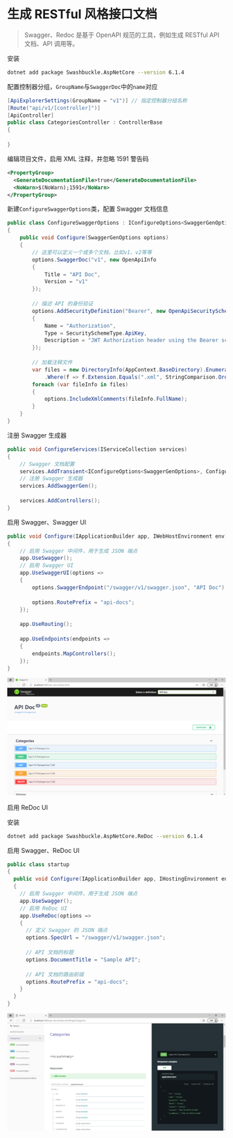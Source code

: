 # 生成 RESTful 风格接口文档

> Swagger、Redoc 是基于 OpenAPI 规范的工具，例如生成 RESTful API 文档、API 调用等。

安装

```bash
dotnet add package Swashbuckle.AspNetCore --version 6.1.4
```

配置控制器分组，`GroupName`与`SwaggerDoc`中的`name`对应

```c#
[ApiExplorerSettings(GroupName = "v1")] // 指定控制器分组名称
[Route("api/v1/[controller]")]
[ApiController]
public class CategoriesController : ControllerBase
{

}
```

编辑项目文件，启用 XML 注释，并忽略 1591 警告码

```xml
<PropertyGroup>
  <GenerateDocumentationFile>true</GenerateDocumentationFile>
  <NoWarn>$(NoWarn);1591</NoWarn>
</PropertyGroup>
```

新建`ConfigureSwaggerOptions`类，配置 Swagger 文档信息

```c#
public class ConfigureSwaggerOptions : IConfigureOptions<SwaggerGenOptions>
{
    public void Configure(SwaggerGenOptions options)
    {
        // 这里可以定义一个或多个文档，比如v1、v2等等
        options.SwaggerDoc("v1", new OpenApiInfo
        {
            Title = "API Doc",
            Version = "v1"
        });

        // 描述 API 的身份验证
        options.AddSecurityDefinition("Bearer", new OpenApiSecurityScheme()
        {
            Name = "Authorization",
            Type = SecuritySchemeType.ApiKey,
            Description = "JWT Authorization header using the Bearer scheme. Example: \"Authorization: Bearer {token}\""
        });

        // 加载注释文件
        var files = new DirectoryInfo(AppContext.BaseDirectory).EnumerateFiles()
            .Where(f => f.Extension.Equals(".xml", StringComparison.OrdinalIgnoreCase));
        foreach (var fileInfo in files)
        {
            options.IncludeXmlComments(fileInfo.FullName);
        }
    }
}
```

注册 Swagger 生成器

```c#
public void ConfigureServices(IServiceCollection services)
{
    // Swagger 文档配置
    services.AddTransient<IConfigureOptions<SwaggerGenOptions>, ConfigureSwaggerOptions>();
    // 注册 Swagger 生成器
    services.AddSwaggerGen();

    services.AddControllers();
}
```

启用 Swagger、Swagger UI

```c#
public void Configure(IApplicationBuilder app, IWebHostEnvironment env)
{
    // 启用 Swagger 中间件，用于生成 JSON 端点
    app.UseSwagger();
    // 启用 Swagger UI
    app.UseSwaggerUI(options =>
    {
        options.SwaggerEndpoint("/swagger/v1/swagger.json", "API Doc");
        
        options.RoutePrefix = "api-docs";
    });

    app.UseRouting();

    app.UseEndpoints(endpoints =>
    {
        endpoints.MapControllers();
    });
}
```

![Swagger 效果图](../images/swagger.png)

启用 ReDoc UI

安装

```bash
dotnet add package Swashbuckle.AspNetCore.ReDoc --version 6.1.4
```

启用 Swagger、ReDoc UI

```c#
public class startup
{
  public void Configure(IApplicationBuilder app, IHostingEnvironment env)
  {
    // 启用 Swagger 中间件，用于生成 JSON 端点
    app.UseSwagger();
    // 启用 ReDoc UI
    app.UseReDoc(options =>
    {
      // 定义 Swagger 的 JSON 端点
      options.SpecUrl = "/swagger/v1/swagger.json";

      // API 文档的标题
      options.DocumentTitle = "Sample API";

      // API 文档的路由前缀
      options.RoutePrefix = "api-docs";
    }
  }
}
```

![ReDoc 效果图](../images/redoc.png)
